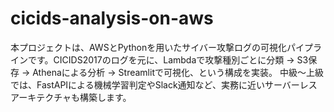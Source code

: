 # cicids-analysis-on-aws
本プロジェクトは、AWSとPythonを用いたサイバー攻撃ログの可視化パイプラインです。CICIDS2017のログを元に、Lambdaで攻撃種別ごとに分類 → S3保存 → Athenaによる分析 → Streamlitで可視化、という構成を実装。  中級〜上級では、FastAPIによる機械学習判定やSlack通知など、実務に近いサーバーレスアーキテクチャも構築します。
